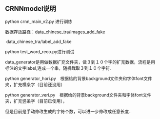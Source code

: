 ## CRNNmodel说明

python crnn_main_v2.py  进行训练

数据存放路径：data_chinese_tra/images_add_fake

​							data_chinese_tra/label_add_fake

python test_word_reco.py进行测试



data_generator是用做数据扩充文件夹，做３到１０个字的扩充数据，流程是用标注的文字label,连成一个串，随机截取３到１０个字符．

python generator_hori.py　根据给的背景background文件夹和字体font文件夹，扩充横条字（目前还没用）

python generator_veri.py　根据给的背景background文件夹和字体font文件夹，扩充竖条字（目前已使用），

但是目前是手动修改生成的字符个数，可以进一步修改成任意长度．


